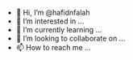 - 👋 Hi, I’m @hafidnfalah
- 👀 I’m interested in ...
- 🌱 I’m currently learning ...
- 💞️ I’m looking to collaborate on ...
- 📫 How to reach me ...

<!---
hafidnfalah/hafidnfalah is a ✨ special ✨ repository because its `README.md` (this file) appears on your GitHub profile.
You can click the Preview link to take a look at your changes.
--->
